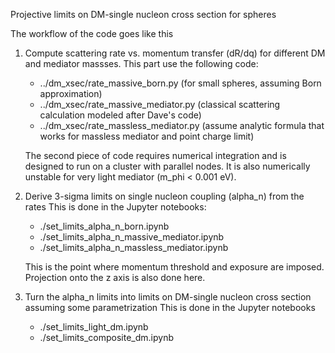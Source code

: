 
Projective limits on DM-single nucleon cross section for spheres

The workflow of the code goes like this
1. Compute scattering rate vs. momentum transfer (dR/dq) for different DM and mediator massses.
   This part use the following code:
    - ../dm_xsec/rate_massive_born.py (for small spheres, assuming Born approximation)
    - ../dm_xsec/rate_massive_mediator.py (classical scattering calculation modeled
                                           after Dave's code)
    - ../dm_xsec/rate_massless_mediator.py (assume analytic formula that works for
                                            massless mediator and point charge limit)

    The second piece of code requires numerical integration and is designed to run on a cluster
    with parallel nodes. It is also numerically unstable for very light mediator (m_phi < 0.001 eV).

2. Derive 3-sigma limits on single nucleon coupling (alpha_n) from the rates
   This is done in the Jupyter notebooks:
    - ./set_limits_alpha_n_born.ipynb
    - ./set_limits_alpha_n_massive_mediator.ipynb
    - ./set_limits_alpha_n_massless_mediator.ipynb
   
   This is the point where momentum threshold and exposure are imposed. Projection onto the z axis is
   also done here.

3. Turn the alpha_n limits into limits on DM-single nucleon cross section assuming some parametrization
   This is done in the Jupyter notebooks
    - ./set_limits_light_dm.ipynb
    - ./set_limits_composite_dm.ipynb
